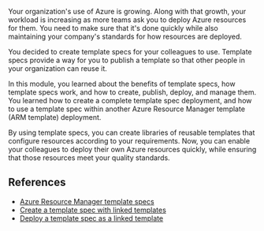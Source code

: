 Your organization's use of Azure is growing. Along with that growth, your workload is increasing as more teams ask you to deploy Azure resources for them. You need to make sure that it's done quickly while also maintaining your company's standards for how resources are deployed. 

You decided to create template specs for your colleagues to use. Template specs provide a way for you to publish a template so that other people in your organization can reuse it.

In this module, you learned about the benefits of template specs, how template specs work, and how to create, publish, deploy, and manage them. You learned how to create a complete template spec deployment, and how to use a template spec within another Azure Resource Manager template (ARM template) deployment.

By using template specs, you can create libraries of reusable templates that configure resources according to your requirements. Now, you can enable your colleagues to deploy their own Azure resources quickly, while ensuring that those resources meet your quality standards.

## References

- [Azure Resource Manager template specs](/azure/azure-resource-manager/templates/template-specs)
- [Create a template spec with linked templates](/azure/azure-resource-manager/templates/template-specs-create-linked)
- [Deploy a template spec as a linked template](/azure/azure-resource-manager/templates/template-specs-deploy-linked-template)
